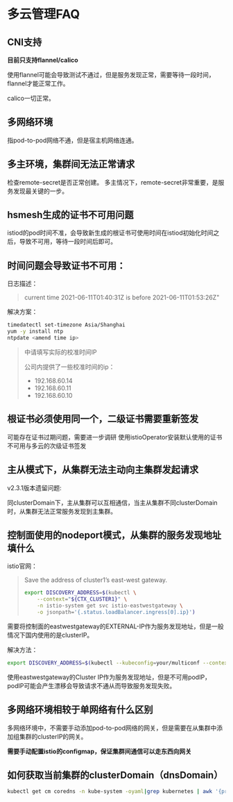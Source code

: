 # 多云管理FAQ

## CNI支持

**目前只支持flannel/calico**

使用flannel可能会导致测试不通过，但是服务发现正常，需要等待一段时间，flannel才能正常工作。

calico一切正常。

## 多网络环境

指pod-to-pod网络不通，但是宿主机网络连通。


## 多主环境，集群间无法正常请求

检查remote-secret是否正常创建。
多主情况下，remote-secret非常重要，是服务发现最关键的一步。

## hsmesh生成的证书不可用问题

istiod的pod时间不准，会导致新生成的根证书可使用时间在istiod初始化时间之后，导致不可用，等待一段时间后即可。

## 时间问题会导致证书不可用：

日志描述：

> current time 2021-06-11T01:40:31Z is before 2021-06-11T01:53:26Z"

解决方案：

```bash
timedatectl set-timezone Asia/Shanghai
yum -y install ntp
ntpdate <amend time ip>
```

> <amend time ip>中请填写实际的校准时间IP
>
> 公司内提供了一些校准时间的ip：
>
> - 192.168.60.14
> - 192.168.60.11
> - 192.168.60.10

## 根证书必须使用同一个，二级证书需要重新签发

可能存在证书过期问题，需要进一步调研
使用istioOperator安装默认使用的证书不可用与多云的次级证书签发

## 主从模式下，从集群无法主动向主集群发起请求

v2.3.1版本遗留问题:

同clusterDomain下，主从集群可以互相通信，当主从集群不同clusterDomain时，从集群无法正常服务发现到主集群。

## 控制面使用的nodeport模式，从集群的服务发现地址填什么

istio官网：

> Save the address of cluster1’s east-west gateway.
> ```bash
> export DISCOVERY_ADDRESS=$(kubectl \
>     --context="${CTX_CLUSTER1}" \
>     -n istio-system get svc istio-eastwestgateway \
>     -o jsonpath='{.status.loadBalancer.ingress[0].ip}')
> ```

需要将控制面的eastwestgateway的EXTERNAL-IP作为服务发现地址，但是一般情况下国内使用的是clusterIP。

解决方法：

```bash
export DISCOVERY_ADDRESS=$(kubectl --kubeconfig=your/multiconf --context="${CTX_CLUSTER1}" get svc istio-eastwestgateway -n istio-system -o jsonpath='{.spec.clusterIP}')
```

使用eastwestgateway的Cluster IP作为服务发现地址，但是不可用podIP，podIP可能会产生漂移会导致请求不通从而导致服务发现失败。

## 多网络环境相较于单网络有什么区别

多网络环境中，不需要手动添加pod-to-pod网络的网关，但是需要在从集群中添加组集群的clusterIP的网关。

**需要手动配置istio的configmap，保证集群间通信可以走东西向网关**

## 如何获取当前集群的clusterDomain（dnsDomain）

```bash
kubectl get cm coredns -n kube-system -oyaml|grep kubernetes | awk '{print $2}'
```

